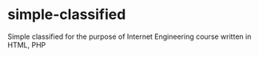 # simple-classified
Simple classified for the purpose of Internet Engineering course written in HTML, PHP
